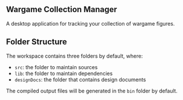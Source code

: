 ## Wargame Collection Manager
A desktop application for tracking your collection of wargame figures.

## Folder Structure

The workspace contains three folders by default, where:

- `src`: the folder to maintain sources
- `lib`: the folder to maintain dependencies
- `designDocs`: the folder that contains design documents

The compiled output files will be generated in the `bin` folder by default.
